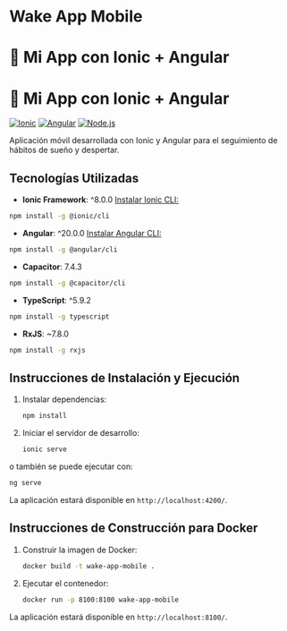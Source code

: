 # Wake App Mobile

# 🚀 Mi App con Ionic + Angular

# 🚀 Mi App con Ionic + Angular

[![Ionic](https://img.shields.io/badge/Ionic-%E2%89%A58.0.0-3880FF?logo=ionic&logoColor=white)](https://ionicframework.com/)
[![Angular](https://img.shields.io/badge/Angular-%E2%89%A520.0.0-DD0031?logo=angular&logoColor=white)](https://angular.io/)
[![Node.js](https://img.shields.io/badge/Node.js-%E2%89%A514.0.0-339933?logo=node.js&logoColor=white)](https://nodejs.org/)


Aplicación móvil desarrollada con Ionic y Angular para el seguimiento de hábitos de sueño y despertar.

## Tecnologías Utilizadas

- **Ionic Framework**: ^8.0.0 [Instalar Ionic CLI:](https://ionicframework.com/docs/intro/cli)
```bash
npm install -g @ionic/cli
```
- **Angular**: ^20.0.0 [Instalar Angular CLI:](https://angular.io/cli)
```bash
npm install -g @angular/cli
```
- **Capacitor**: 7.4.3
```bash
npm install -g @capacitor/cli
```
- **TypeScript**: ^5.9.2
```bash
npm install -g typescript
```
- **RxJS**: ~7.8.0
```bash
npm install -g rxjs
```

## Instrucciones de Instalación y Ejecución

1. Instalar dependencias:
   ```bash
   npm install
   ```

2. Iniciar el servidor de desarrollo:
   ```bash
   ionic serve
   ```
o también se puede ejecutar con:
```bash
ng serve
```

La aplicación estará disponible en `http://localhost:4200/`.

## Instrucciones de Construcción para Docker

1. Construir la imagen de Docker:
   ```bash
   docker build -t wake-app-mobile .
   ```

2. Ejecutar el contenedor:
   ```bash
   docker run -p 8100:8100 wake-app-mobile
   ```

La aplicación estará disponible en `http://localhost:8100/`.
